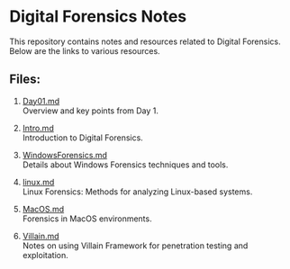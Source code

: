 # Digital Forensics Notes

This repository contains notes and resources related to Digital Forensics. Below are the links to various resources.

## Files:

1. [Day01.md](https://github.com/sector21/DigitalForensicsNotes/blob/main/Day01.md)  
   Overview and key points from Day 1.

2. [Intro.md](https://github.com/sector21/DigitalForensicsNotes/blob/main/Intro.md)  
   Introduction to Digital Forensics.

3. [WindowsForensics.md](https://github.com/sector21/DigitalForensicsNotes/blob/main/WindowsForensics.md)  
   Details about Windows Forensics techniques and tools.

4. [linux.md](https://github.com/sector21/DigitalForensicsNotes/blob/main/linux.md)  
   Linux Forensics: Methods for analyzing Linux-based systems.

5. [MacOS.md](https://github.com/sector21/DigitalForensicsNotes/blob/main/MacOS.md)  
   Forensics in MacOS environments.

6. [Villain.md](https://github.com/sector21/DigitalForensicsNotes/blob/main/Villain.md)  
   Notes on using Villain Framework for penetration testing and exploitation.
